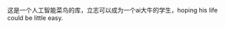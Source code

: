 这是一个人工智能菜鸟的库，立志可以成为一个ai大牛的学生，hoping his life could be little easy.

<!---
Iloveyourtrueheart/Iloveyourtrueheart is a ✨ special ✨ repository because its `README.md` (this file) appears on your GitHub profile.
You can click the Preview link to take a look at your changes.
--->
